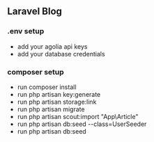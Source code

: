 ## Laravel Blog ##

### .env setup ###
- add your agolia api keys
- add your database credentials

### composer setup ###
- run composer install
- run php artisan key:generate
- run php artisan storage:link
- run php artisan migrate
- run php artisan scout:import "App\Article"
- run php artisan db:seed --class=UserSeeder
- run php artisan db:seed
